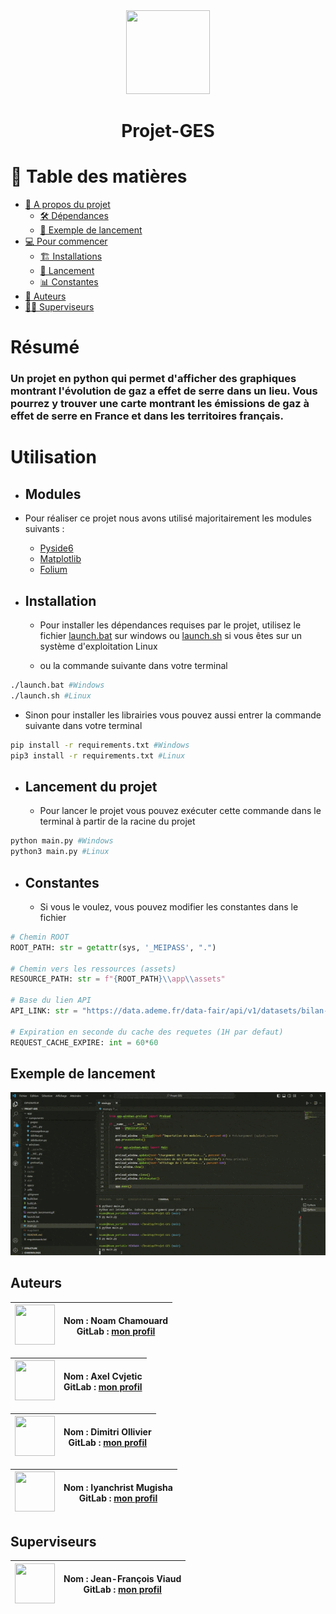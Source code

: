 <div align="center">
    <img src="https://gitlab.univ-lr.fr/uploads/-/system/project/avatar/9036/icon.ico?width=96" width="134" height="134">
    <h1>Projet-GES</h1>
</div>

# 📗 Table des matières
- [📖 A propos du projet](#resume)
  - [🛠 Dépendances](#modules)
  - [🚀 Exemple de lancement](#exemple-de-lancement)
- [💻 Pour commencer](#utilisation)
  - [🏗️ Installations](#installation)
  - [🚗 Lancement](#lancement-du-projet)
  - [📊 Constantes](#constantes)
- [👥 Auteurs](#auteurs)
- [👷‍♂️ Superviseurs](#superviseurs)

# Résumé
<h3>Un projet en python qui permet d'afficher des graphiques montrant l'évolution de gaz a effet de serre dans un lieu.
Vous pourrez y trouver une carte montrant les émissions de gaz à effet de serre en France et dans les territoires français.</h3>

# Utilisation
- ## Modules
- Pour réaliser ce projet nous avons utilisé majoritairement les modules suivants :
  - <a href="https://pypi.org/project/PySide6/"> Pyside6 </a>
  - <a href="https://matplotlib.org/stable/index.html">Matplotlib</a>
  - <a href="https://pypi.org/project/folium/">Folium</a>

- ## Installation
  - Pour installer les dépendances requises par le projet, utilisez le fichier [launch.bat](launch.bat) sur windows ou [launch.sh](launch.sh)  si vous êtes sur un système d'exploitation Linux

  - ou la commande suivante dans votre terminal

```bash 
./launch.bat #Windows
./launch.sh #Linux
```

  - Sinon pour installer les librairies vous pouvez aussi entrer la commande suivante dans votre terminal

```bash 
pip install -r requirements.txt #Windows
pip3 install -r requirements.txt #Linux
```
- ## Lancement du projet
  - Pour lancer le projet vous pouvez exécuter cette commande dans le terminal à partir de la racine du projet
```bash
python main.py #Windows
python3 main.py #Linux
```

- ## Constantes
  - Si vous le voulez, vous pouvez modifier les constantes dans le fichier [](utils/constants.py)
```python
# Chemin ROOT
ROOT_PATH: str = getattr(sys, '_MEIPASS', ".")

# Chemin vers les ressources (assets)
RESOURCE_PATH: str = f"{ROOT_PATH}\\app\\assets"

# Base du lien API
API_LINK: str = "https://data.ademe.fr/data-fair/api/v1/datasets/bilan-ges/"

# Expiration en seconde du cache des requetes (1H par defaut)
REQUEST_CACHE_EXPIRE: int = 60*60
```

## Exemple de lancement
<div align="center">
    <img src="exemple_lancement.gif"></img>
</div>

## Auteurs

| <a href="https://gitlab.univ-lr.fr/nchamoua"> <img src="https://gitlab.univ-lr.fr/uploads/-/system/user/avatar/2426/avatar.png?width=800" width="64" height="64"> </a> | **Nom :** Noam Chamouard <br> **GitLab :** [mon profil](https://gitlab.univ-lr.fr/nchamoua) |
|:----------------------------------------------------------------------------------------------------------------------------------:|:----------------------------------------------------------------------------------------------------:|

| <a href="https://gitlab.univ-lr.fr/acvjetic"> <img src="https://gitlab.univ-lr.fr/uploads/-/system/user/avatar/2468/avatar.png?width=800" width="64" height="64"> </a> | **Nom :** Axel Cvjetic <br> **GitLab :** [mon profil](https://gitlab.univ-lr.fr/acvjetic) |
|:---------------------------------------------------------------------------------------------------------------------------------:|:----------------------------------------------------------------------------------------------------:|

| <a href="https://gitlab.univ-lr.fr/dollivie"> <img src="https://secure.gravatar.com/avatar/a261e03fb78a7abdec058954aafcc0778fc8cd77f580cebced9ba173f95d91ed?s=64&d=identicon" width="64" height="64"> </a> | **Nom :** Dimitri Ollivier <br> **GitLab :** [mon profil](https://gitlab.univ-lr.fr/dollivie) |
|:----------------------------------------------------------------------------------------------------------------------------------:|:----------------------------------------------------------------------------------------------------:|

| <a href="https://gitlab.univ-lr.fr/imugisha"> <img src="https://secure.gravatar.com/avatar/a651d3b5f3a9f490d36e163332be73cc24f1047f28735b4e9f788b3637bb9c43?s=64&d=identicon" width="64" height="64"> </a> | **Nom :** Iyanchrist Mugisha <br> **GitLab :** [mon profil](https://gitlab.univ-lr.fr/imugisha) |
|:----------------------------------------------------------------------------------------------------------------------------------:|:----------------------------------------------------------------------------------------------------:|

## Superviseurs

| <a href="https://gitlab.univ-lr.fr/jviaud"> <img src="https://gitlab.univ-lr.fr/uploads/-/system/user/avatar/566/avatar.png?width=800" width="64" height="64"> </a> | **Nom :** Jean-François Viaud <br> **GitLab :** [mon profil](https://gitlab.univ-lr.fr/jviaud) |
|:----------------------------------------------------------------------------------------------------------------------------------:|:----------------------------------------------------------------------------------------------------:|